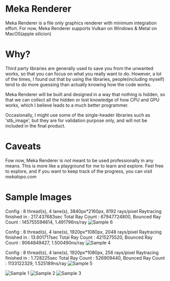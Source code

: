 # Meka Renderer
Meka Renderer is a file only graphics renderer with minimum integration effort. 
For now, Meka Renderer supports Vulkan on Windows & Metal on MacOS(apple silicion)

# Why?
Third party libraries are generally used to save you from the unwanted works, so that you can focus on what you really want to do. 
However, a lot of the times, I found out that by using the libraries, people(including myself) tend to do more guessing than actually knowing how the code works.

Meka Renderer will be built and designed in a way that nothing is hidden, so that we can collect all the hidden or lost knowledge of how CPU and GPU works, 
which I believe leads to a much better programmer.

Occasionally, I might use some of the single-header libraries such as 'stb_image', but they are for validation purpose only, and will not be included in the final product.

# Caveats
Fow now, Meka Renderer is _not_ meant to be used professionally in any means. This is more like a playground for me to learn and explore.
Feel free to explore, and if you want to keep track of the progress, you can visit _mekalopo.com_

# Sample Images
Config : 8 thread(s), 4 lane(s), 3840px*2160px, 8192 rays/pixel
Raytracing finished in : 217.437683sec
Total Ray Count : 67947724800, Bounced Ray Count : 145755594614, 1.491796ns/ray
![Sample 6](sample_images/6.bmp)

Config : 8 thread(s), 4 lane(s), 1920px*1080px, 2048 rays/pixel
Raytracing finished in : 13.601717sec
Total Ray Count : 4215275520, Bounced Ray Count : 9064849427, 1.500490ns/ray
![Sample 4](sample_images/4.bmp)

Config : 8 thread(s), 4 lane(s), 1920px*1080px, 256 rays/pixel
Raytracing finished in : 1.728225sec
Total Ray Count : 526909440, Bounced Ray Count : 1133122329, 1.525189ns/ray
![Sample 5](sample_images/5.bmp)

![Sample 1](https://github.com/meka-lopo/meka_renderer/blob/3b7d13e3a3aeed71930319cd2c23be8bb024ff03/sample_images/1.png)
![Sample 2](https://github.com/meka-lopo/meka_renderer/blob/3b7d13e3a3aeed71930319cd2c23be8bb024ff03/sample_images/2.png)
![Sample 3](https://github.com/meka-lopo/meka_renderer/blob/3b7d13e3a3aeed71930319cd2c23be8bb024ff03/sample_images/3.png)


